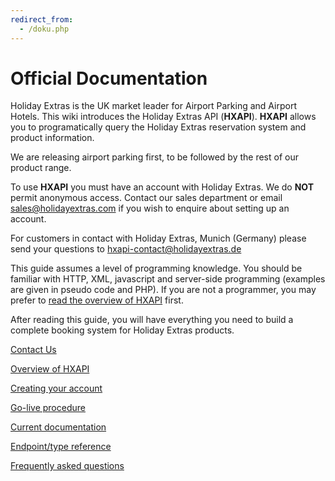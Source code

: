 ```yaml
---
redirect_from:
  - /doku.php
---
```


# Official Documentation

Holiday Extras is the UK market leader for Airport Parking and Airport Hotels. This wiki introduces the Holiday Extras API (**HXAPI**). **HXAPI** allows you to programatically query the Holiday Extras reservation system and product information.

We are releasing airport parking first, to be followed by the rest of our product range.

To use **HXAPI** you must have an account with Holiday Extras. We do **NOT** permit anonymous access. Contact our sales department or email <sales@holidayextras.com> if you wish to enquire about setting up an account.

For customers in contact with Holiday Extras, Munich (Germany) please send your questions to
<hxapi-contact@holidayextras.de>

This guide assumes a level of programming knowledge. You should be familiar with HTTP, XML, javascript and server-side programming (examples are given in pseudo code and PHP). If you are not a programmer, you may prefer to [read the overview of HXAPI](/nontechoverview) first.

After reading this guide, you will have everything you need to build a complete booking system for Holiday Extras products.

[Contact Us](/contactus)

[Overview of HXAPI](/nontechoverview)

[Creating your account](/accounts)

[Go-live procedure](/golive)

[Current documentation](intro)

[Endpoint/type reference](hxapi/)

[Frequently asked questions](/faq)


